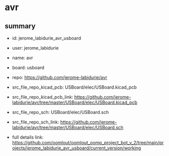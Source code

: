 # avr
 
## summary 
* id: jerome_labidurie_avr_usboard
* user: jerome_labidurie
* name: avr
* board: usboard
* repo: https://github.com/jerome-labidurie/avr
* src_file_repo_kicad_pcb: USBoard/elec/USBoard.kicad_pcb
* src_file_repo_kicad_pcb_link: https://github.com/jerome-labidurie/avr/tree/master/USBoard/elec/USBoard.kicad_pcb


* src_file_repo_sch: USBoard/elec/USBoard.sch
* src_file_repo_sch_link: https://github.com/jerome-labidurie/avr/tree/master/USBoard/elec/USBoard.sch
* full details link: https://github.com/oomlout/oomlout_oomp_project_bot_v_2/tree/main/projects/jerome_labidurie_avr_usboard/current_version/working  







